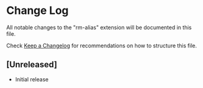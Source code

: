 # Change Log

All notable changes to the "rm-alias" extension will be documented in this file.

Check [Keep a Changelog](http://keepachangelog.com/) for recommendations on how to structure this file.

## [Unreleased]

- Initial release